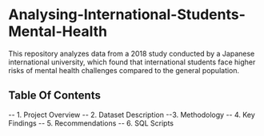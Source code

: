 # Analysing-International-Students-Mental-Health
This repository analyzes data from a 2018 study conducted by a Japanese international university, which found that international students face higher risks of mental health challenges compared to the general population. 

## Table Of Contents
-- 1.  Project Overview
-- 2. Dataset Description
--3.  Methodology
-- 4. Key Findings
-- 5. Recommendations
-- 6. SQL Scripts

